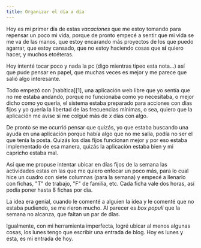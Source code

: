 ```yaml
---
title: Organizar el día a día
---
```


Hoy es mi primer día de estas *vacaciones* que me estoy tomando para repensar
un poco mi vida, porque de pronto empecé a sentir que mi vida se me va de las
manos, que estoy encarando más proyectos de los que puedo agarrar, que estoy
cansado, que no estoy haciendo cosas que **sí** quiero hacer, y muchos
etcéteras.

Hoy intenté tocar poco y nada la pc (digo mientras tipeo esta nota...) así que
pude pensar en papel, que muchas veces es mejor y me parece que salió algo
interesante.

Todo empezó con [habítica][1], una aplicación web libre que yo sentía que no me
estaba andando, porque no funcionaba como yo necesitaba, o mejor dicho como yo
quería, el sistema estaba preparado para acciones con días fijos y yo quería la
libertad de las frecuencias mínimas, o sea, quiero que la aplicación me avise
si me colgué más de _x_ días con algo.

De pronto se me ocurrió pensar que quizás, yo que estaba buscando una ayuda en
una aplicación porque había algo que no me salía, podía no ser el que tenía la
posta. Quizás los días fijos funcionan mejor y por eso estaba implementado de
esa manera, quizás la aplicación estaba bien y mi capricho estaba mal.

Así que me propuse intentar ubicar en días fijos de la semana las actividades
estas en las que me quiero enfocar un poco más, para lo cual hice un cuadro con
siete columnas (para la semana) y empecé a llenarlo con fichas, "T" de trabajo,
"F" de familia, etc. Cada ficha vale dos horas, así podía poner hasta 8 fichas
por día.

La idea era genial, cuando le comenté a alguien la idea y le comenté que no
estaba pudiendo, se me rieron mucho. Al parecer es *box populi* que la semana
no alcanza, que faltan un par de días.

Igualmente, con mi herramienta imperfecta, logré ubicar al menos algunas cosas,
los lunes tengo que escribir una entrada de blog. Hoy es lunes y ésta, es mi
entrada de hoy.
